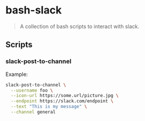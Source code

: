 # bash-slack
> A collection of bash scripts to interact with slack.

## Scripts

### slack-post-to-channel

Example:

```bash
slack-post-to-channel \
  --username foo \
  --icon-url https://some.url/picture.jpg \
  --endpoint https://slack.com/endpoint \
  --text "This is my message" \
  --channel general
```
